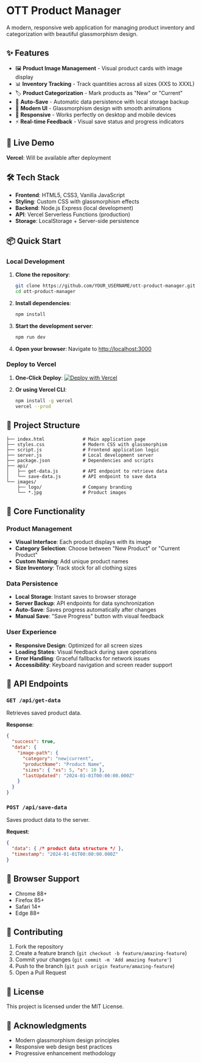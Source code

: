 # OTT Product Manager

A modern, responsive web application for managing product inventory and categorization with beautiful glassmorphism design.

## ✨ Features

- 🖼️ **Product Image Management** - Visual product cards with image display
- 📊 **Inventory Tracking** - Track quantities across all sizes (XXS to XXXL)
- 🏷️ **Product Categorization** - Mark products as "New" or "Current"
- 💾 **Auto-Save** - Automatic data persistence with local storage backup
- 🎨 **Modern UI** - Glassmorphism design with smooth animations
- 📱 **Responsive** - Works perfectly on desktop and mobile devices
- ⚡ **Real-time Feedback** - Visual save status and progress indicators

## 🚀 Live Demo

**Vercel**: Will be available after deployment

## 🛠️ Tech Stack

- **Frontend**: HTML5, CSS3, Vanilla JavaScript
- **Styling**: Custom CSS with glassmorphism effects
- **Backend**: Node.js Express (local development)
- **API**: Vercel Serverless Functions (production)
- **Storage**: LocalStorage + Server-side persistence

## 📦 Quick Start

### Local Development

1. **Clone the repository**:
   ```bash
   git clone https://github.com/YOUR_USERNAME/ott-product-manager.git
   cd ott-product-manager
   ```

2. **Install dependencies**:
   ```bash
   npm install
   ```

3. **Start the development server**:
   ```bash
   npm run dev
   ```

4. **Open your browser**:
   Navigate to [http://localhost:3000](http://localhost:3000)

### Deploy to Vercel

1. **One-Click Deploy**:
   [![Deploy with Vercel](https://vercel.com/button)](https://vercel.com/new/clone?repository-url=https://github.com/YOUR_USERNAME/ott-product-manager)

2. **Or using Vercel CLI**:
   ```bash
   npm install -g vercel
   vercel --prod
   ```

## 📁 Project Structure

```
├── index.html              # Main application page
├── styles.css              # Modern CSS with glassmorphism
├── script.js               # Frontend application logic
├── server.js               # Local development server
├── package.json            # Dependencies and scripts
├── api/
│   ├── get-data.js         # API endpoint to retrieve data
│   └── save-data.js        # API endpoint to save data
└── images/
    ├── logo/               # Company branding
    └── *.jpg               # Product images
```

## 🎯 Core Functionality

### Product Management
- **Visual Interface**: Each product displays with its image
- **Category Selection**: Choose between "New Product" or "Current Product"
- **Custom Naming**: Add unique product names
- **Size Inventory**: Track stock for all clothing sizes

### Data Persistence
- **Local Storage**: Instant saves to browser storage
- **Server Backup**: API endpoints for data synchronization
- **Auto-Save**: Saves progress automatically after changes
- **Manual Save**: "Save Progress" button with visual feedback

### User Experience
- **Responsive Design**: Optimized for all screen sizes
- **Loading States**: Visual feedback during save operations
- **Error Handling**: Graceful fallbacks for network issues
- **Accessibility**: Keyboard navigation and screen reader support

## 🔧 API Endpoints

### `GET /api/get-data`
Retrieves saved product data.

**Response**:
```json
{
  "success": true,
  "data": {
    "image-path": {
      "category": "new|current",
      "productName": "Product Name",
      "sizes": { "xs": 5, "s": 10 },
      "lastUpdated": "2024-01-01T00:00:00.000Z"
    }
  }
}
```

### `POST /api/save-data`
Saves product data to the server.

**Request**:
```json
{
  "data": { /* product data structure */ },
  "timestamp": "2024-01-01T00:00:00.000Z"
}
```

## 📱 Browser Support

- Chrome 88+
- Firefox 85+
- Safari 14+
- Edge 88+

## 🤝 Contributing

1. Fork the repository
2. Create a feature branch (`git checkout -b feature/amazing-feature`)
3. Commit your changes (`git commit -m 'Add amazing feature'`)
4. Push to the branch (`git push origin feature/amazing-feature`)
5. Open a Pull Request

## 📄 License

This project is licensed under the MIT License.

## 🙏 Acknowledgments

- Modern glassmorphism design principles
- Responsive web design best practices
- Progressive enhancement methodology